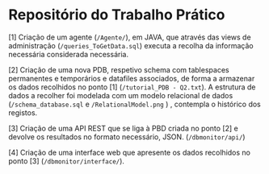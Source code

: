 # Repositório do Trabalho Prático

[1] Criação de um agente (`/Agente/`), em JAVA, que através das views de administração (`/queries_ToGetData.sql`) executa a recolha da informação necessária considerada necessária. 

[2] Criação de uma nova PDB, respetivo schema com tablespaces permanentes e temporários e datafiles associados, de forma a armazenar os dados recolhidos no ponto [1] (`/tutorial_PDB - Q2.txt`). A estrutura de dados a recolher foi modelada com um modelo relacional de dados (`/schema_database.sql` e `/RelationalModel.png` ) , contempla o histórico dos registos.  

[3] Criação de uma API REST que se liga à PBD criada no ponto [2] e devolve os resultados no formato necessário, JSON. (`/dbmonitor/api/`)

[4] Criação de uma interface web que apresente os dados recolhidos no ponto [3] (`/dbmonitor/interface/`).
